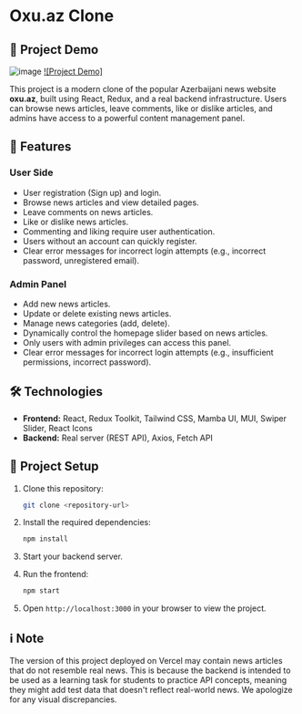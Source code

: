 # Oxu.az Clone

## 🎥 Project Demo
![image](https://github.com/user-attachments/assets/7d8d01d4-c105-4ed9-805d-9036e57ecda3)
[![Project Demo]](https://youtu.be/xxCS5kwBjbo)

This project is a modern clone of the popular Azerbaijani news website **oxu.az**, built using React, Redux, and a real backend infrastructure. Users can browse news articles, leave comments, like or dislike articles, and admins have access to a powerful content management panel.

## 🚀 Features

### User Side

* User registration (Sign up) and login.
* Browse news articles and view detailed pages.
* Leave comments on news articles.
* Like or dislike news articles.
* Commenting and liking require user authentication.
* Users without an account can quickly register.
* Clear error messages for incorrect login attempts (e.g., incorrect password, unregistered email).

### Admin Panel

* Add new news articles.
* Update or delete existing news articles.
* Manage news categories (add, delete).
* Dynamically control the homepage slider based on news articles.
* Only users with admin privileges can access this panel.
* Clear error messages for incorrect login attempts (e.g., insufficient permissions, incorrect password).

## 🛠️ Technologies

* **Frontend:** React, Redux Toolkit, Tailwind CSS, Mamba UI, MUI, Swiper Slider, React Icons
* **Backend:** Real server (REST API), Axios, Fetch API

## 📂 Project Setup

1. Clone this repository:

   ```bash
   git clone <repository-url>
   ```

2. Install the required dependencies:

   ```bash
   npm install
   ```

3. Start your backend server.

4. Run the frontend:

   ```bash
   npm start
   ```

5. Open `http://localhost:3000` in your browser to view the project.

## ℹ️ Note

The version of this project deployed on Vercel may contain news articles that do not resemble real news. This is because the backend is intended to be used as a learning task for students to practice API concepts, meaning they might add test data that doesn't reflect real-world news. We apologize for any visual discrepancies.
